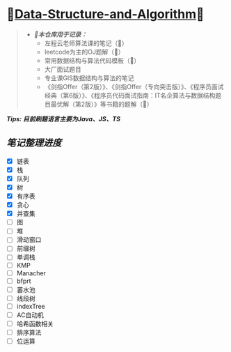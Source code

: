 # 🎉[Data-Structure-and-Algorithm](https://github.com/raingrain/Data-Structure-and-Algorithm)🎉

> - ***📢本仓库用于记录：***
>   - 左程云老师算法课的笔记（🚩）
>   - leetcode为主的OJ题解（🚩）
>   - 常用数据结构与算法代码模板（🚩）
>   - 大厂面试题目
>   - 专业课GIS数据结构与算法的笔记
>   - 《剑指Offer（第2版）》、《剑指Offer（专向突击版）》、《程序员面试经典（第6版）》、《程序员代码面试指南：IT名企算法与数据结构题目最优解（第2版）》等书籍的题解（🚩）

***Tips: 目前刷题语言主要为Java、JS、TS***

## *笔记整理进度*

- [x] 链表
- [x] 栈
- [x] 队列
- [x] 树
- [x] 有序表
- [x] 贪心
- [x] 并查集
- [ ] 图
- [ ] 堆
- [ ] 滑动窗口
- [ ] 前缀树
- [ ] 单调栈
- [ ] KMP
- [ ] Manacher
- [ ] bfprt
- [ ] 蓄水池
- [ ] 线段树
- [ ] indexTree
- [ ] AC自动机
- [ ] 哈希函数相关
- [ ] 排序算法
- [ ] 位运算
